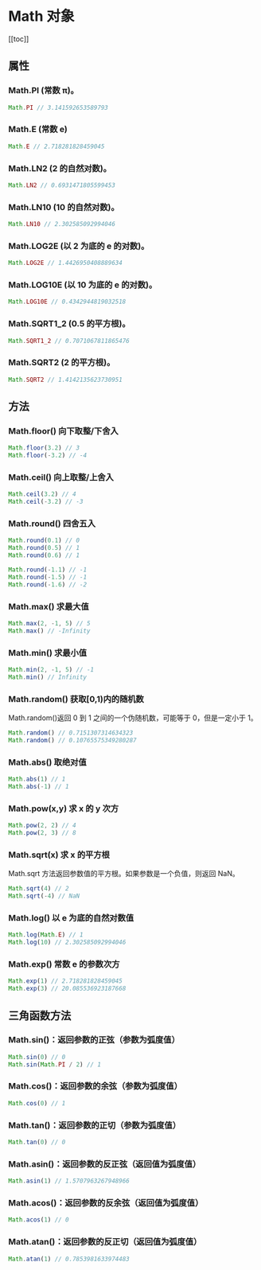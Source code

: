 # Math 对象

[[toc]]

## 属性

### Math.PI (常数 π)。

```js
Math.PI // 3.141592653589793
```

### Math.E (常数 e)

```js
Math.E // 2.718281828459045
```

### Math.LN2 (2 的自然对数)。

```js
Math.LN2 // 0.6931471805599453
```

### Math.LN10 (10 的自然对数)。

```js
Math.LN10 // 2.302585092994046
```

### Math.LOG2E (以 2 为底的 e 的对数)。

```js
Math.LOG2E // 1.4426950408889634
```

### Math.LOG10E (以 10 为底的 e 的对数)。

```js
Math.LOG10E // 0.4342944819032518
```

### Math.SQRT1_2 (0.5 的平方根)。

```js
Math.SQRT1_2 // 0.7071067811865476
```

### Math.SQRT2 (2 的平方根)。

```js
Math.SQRT2 // 1.4142135623730951
```

## 方法

### Math.floor() 向下取整/下舍入

```js
Math.floor(3.2) // 3
Math.floor(-3.2) // -4
```

### Math.ceil() 向上取整/上舍入

```js
Math.ceil(3.2) // 4
Math.ceil(-3.2) // -3
```

### Math.round() 四舍五入

```js
Math.round(0.1) // 0
Math.round(0.5) // 1
Math.round(0.6) // 1

Math.round(-1.1) // -1
Math.round(-1.5) // -1
Math.round(-1.6) // -2
```

### Math.max() 求最大值

```js
Math.max(2, -1, 5) // 5
Math.max() // -Infinity
```

### Math.min() 求最小值

```js
Math.min(2, -1, 5) // -1
Math.min() // Infinity
```

### Math.random() 获取[0,1)内的随机数

Math.random()返回 0 到 1 之间的一个伪随机数，可能等于 0，但是一定小于 1。

```js
Math.random() // 0.7151307314634323
Math.random() // 0.10765575349280287
```

### Math.abs() 取绝对值

```js
Math.abs(1) // 1
Math.abs(-1) // 1
```

### Math.pow(x,y) 求 x 的 y 次方

```js
Math.pow(2, 2) // 4
Math.pow(2, 3) // 8
```

### Math.sqrt(x) 求 x 的平方根

Math.sqrt 方法返回参数值的平方根。如果参数是一个负值，则返回 NaN。

```js
Math.sqrt(4) // 2
Math.sqrt(-4) // NaN
```

### Math.log() 以 e 为底的自然对数值

```js
Math.log(Math.E) // 1
Math.log(10) // 2.302585092994046
```

### Math.exp() 常数 e 的参数次方

```js
Math.exp(1) // 2.718281828459045
Math.exp(3) // 20.085536923187668
```

## 三角函数方法

### Math.sin()：返回参数的正弦（参数为弧度值）

```js
Math.sin(0) // 0
Math.sin(Math.PI / 2) // 1
```

### Math.cos()：返回参数的余弦（参数为弧度值）

```js
Math.cos(0) // 1
```

### Math.tan()：返回参数的正切（参数为弧度值）

```js
Math.tan(0) // 0
```

### Math.asin()：返回参数的反正弦（返回值为弧度值）

```js
Math.asin(1) // 1.5707963267948966
```

### Math.acos()：返回参数的反余弦（返回值为弧度值）

```js
Math.acos(1) // 0
```

### Math.atan()：返回参数的反正切（返回值为弧度值）

```js
Math.atan(1) // 0.7853981633974483
```
